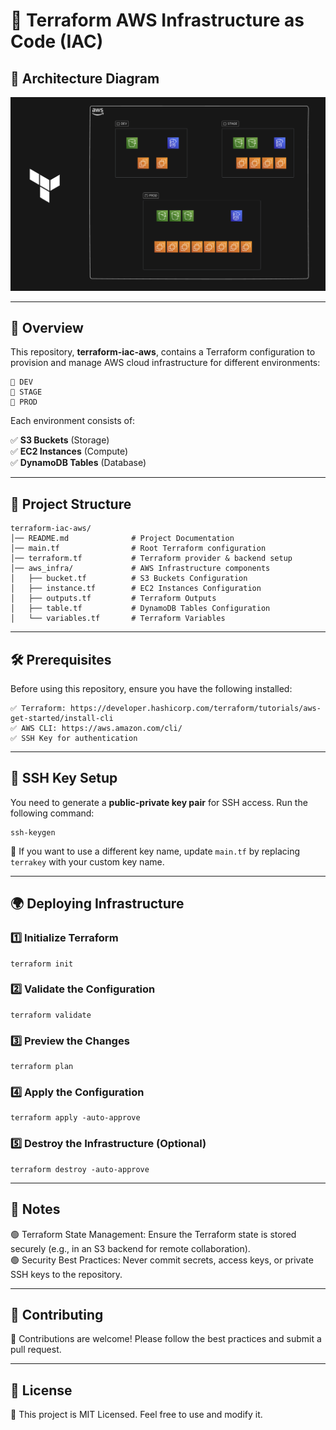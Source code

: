 # 🚀 Terraform AWS Infrastructure as Code (IAC)

## 📸 Architecture Diagram

[![Terraform AWS Architecture](./Architecture/Architecture.png)](https://github.com/Debjyoti2004/terraform-iac-aws)

---

## 📌 Overview
This repository, **terraform-iac-aws**, contains a Terraform configuration to provision and manage AWS cloud infrastructure for different environments:

```
🔹 DEV
🔹 STAGE
🔹 PROD
```

Each environment consists of:

✅ **S3 Buckets** (Storage)  
✅ **EC2 Instances** (Compute)  
✅ **DynamoDB Tables** (Database)  

---

## 📂 Project Structure
```
terraform-iac-aws/
│── README.md              # Project Documentation
│── main.tf                # Root Terraform configuration
│── terraform.tf           # Terraform provider & backend setup
│── aws_infra/             # AWS Infrastructure components
│   ├── bucket.tf          # S3 Buckets Configuration
│   ├── instance.tf        # EC2 Instances Configuration
│   ├── outputs.tf         # Terraform Outputs
│   ├── table.tf           # DynamoDB Tables Configuration
│   └── variables.tf       # Terraform Variables
```


---

## 🛠️ Prerequisites
Before using this repository, ensure you have the following installed:  
```
✅ Terraform: https://developer.hashicorp.com/terraform/tutorials/aws-get-started/install-cli
✅ AWS CLI: https://aws.amazon.com/cli/
✅ SSH Key for authentication
```

---

## 🔑 SSH Key Setup
You need to generate a **public-private key pair** for SSH access. Run the following command:

```
ssh-keygen 
```

🔹 If you want to use a different key name, update `main.tf` by replacing `terrakey` with your custom key name.


---

## 🌍 Deploying Infrastructure

### 1️⃣ Initialize Terraform
```
terraform init
```

### 2️⃣ Validate the Configuration
```
terraform validate
```

### 3️⃣ Preview the Changes
```
terraform plan
```

### 4️⃣ Apply the Configuration
```
terraform apply -auto-approve
```

### 5️⃣ Destroy the Infrastructure (Optional)
```
terraform destroy -auto-approve
```

---

## 📜 Notes

🟢 Terraform State Management: Ensure the Terraform state is stored securely (e.g., in an S3 backend for remote collaboration).     
🟢 Security Best Practices: Never commit secrets, access keys, or private SSH keys to the repository.


---

## 📌 Contributing

📢 Contributions are welcome! Please follow the best practices and submit a pull request.


---

## 📄 License

📜 This project is MIT Licensed. Feel free to use and modify it.

